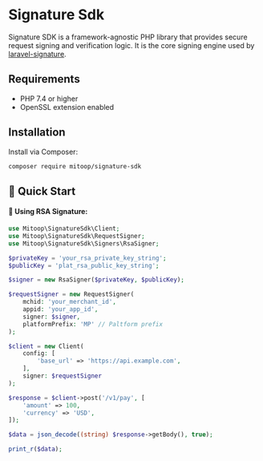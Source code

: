# Signature Sdk
Signature SDK is a framework-agnostic PHP library that provides secure request signing and verification logic.
It is the core signing engine used by [laravel-signature](https://github.com/mitoop/laravel-signature).

## Requirements
- PHP 7.4 or higher
- OpenSSL extension enabled

## Installation
Install via Composer:
```bash
composer require mitoop/signature-sdk
```

## 🚀 Quick Start

#### 🔐 Using RSA Signature:

```php
use Mitoop\SignatureSdk\Client;
use Mitoop\SignatureSdk\RequestSigner;
use Mitoop\SignatureSdk\Signers\RsaSigner;

$privateKey = 'your_rsa_private_key_string';
$publicKey = 'plat_rsa_public_key_string';

$signer = new RsaSigner($privateKey, $publicKey);

$requestSigner = new RequestSigner(
    mchid: 'your_merchant_id',
    appid: 'your_app_id',
    signer: $signer,
    platformPrefix: 'MP' // Paltform prefix
);

$client = new Client(
    config: [
        'base_url' => 'https://api.example.com',
    ],
    signer: $requestSigner
);

$response = $client->post('/v1/pay', [
    'amount' => 100,
    'currency' => 'USD',
]);

$data = json_decode((string) $response->getBody(), true);

print_r($data);
```
